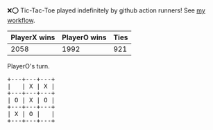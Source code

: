:x::o: Tic-Tac-Toe played indefinitely by github action runners! See [my workflow](.github/workflows/play.yaml).

|PlayerX wins|PlayerO wins|Ties|
|-|-|-|
|2058|1992|921|

PlayerO's turn.

<pre>
+---+---+---+
|   | X | X |
+---+---+---+
| O | X | O |
+---+---+---+
| X | O |   |
+---+---+---+
</pre>